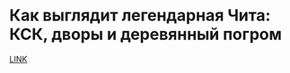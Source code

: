 # Как выглядит легендарная Чита: КСК, дворы и деревянный погром



[LINK](https://varlamov.ru/3391237.html)